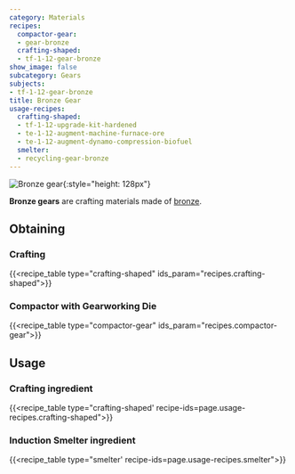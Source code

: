 ```yaml
---
category: Materials
recipes:
  compactor-gear:
  - gear-bronze
  crafting-shaped:
  - tf-1-12-gear-bronze
show_image: false
subcategory: Gears
subjects:
- tf-1-12-gear-bronze
title: Bronze Gear
usage-recipes:
  crafting-shaped:
  - tf-1-12-upgrade-kit-hardened
  - te-1-12-augment-machine-furnace-ore
  - te-1-12-augment-dynamo-compression-biofuel
  smelter:
  - recycling-gear-bronze
---
```


![Bronze gear](/images/docs/1.12/thermal-foundation/gear-bronze.png){:style="height: 128px"}


**Bronze gears** are crafting materials made of [bronze](../bronze-ingot/).


Obtaining
---------

### Crafting
{{<recipe_table type="crafting-shaped" ids_param="recipes.crafting-shaped">}}

### Compactor with Gearworking Die
{{<recipe_table type="compactor-gear" ids_param="recipes.compactor-gear">}}


Usage
-----

### Crafting ingredient
{{<recipe_table type="crafting-shaped' recipe-ids=page.usage-recipes.crafting-shaped">}}

### Induction Smelter ingredient
{{<recipe_table type="smelter' recipe-ids=page.usage-recipes.smelter">}}

